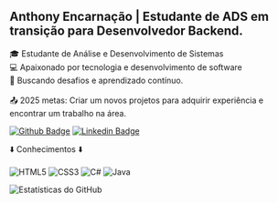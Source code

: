 
<!--
**Tonyynf/Tonyynf** is a ✨ _special_ ✨ repository because its `README.md` (this file) appears on your GitHub profile.
-->
## Anthony Encarnação | Estudante de ADS em transição para Desenvolvedor Backend.
🎓 Estudante de Análise e Desenvolvimento de Sistemas <br>
💻 Apaixonado por tecnologia e desenvolvimento de software <br>
🚀 Buscando desafios e aprendizado contínuo. <br><br>
📤 2025 metas: Criar um novos projetos para adquirir experiência e encontrar um trabalho na área.

[![Github Badge](https://img.shields.io/badge/-Github-000?style=flat-square&logo=Github&logoColor=white&link=https://github.com/Tonyynf)](https://github.com/Tonyynf) [![Linkedin Badge](https://img.shields.io/badge/-Linkedin-blue?style=flat-square&logo=Linkedin&logoColor=white&link=https://www.linkedin.com/in/anthonyencarnação/)](https://www.linkedin.com/in/anthonyencarnação/)

 ⬇️ Conhecimentos ⬇️<br><br>
![HTML5](https://img.shields.io/badge/html5-%23E34F26.svg?style=for-the-badge&logo=html5&logoColor=white) ![CSS3](https://img.shields.io/badge/css3-%231572B6.svg?style=for-the-badge&logo=css3&logoColor=white)  ![C#](https://img.shields.io/badge/c%23-%23239120.svg?style=for-the-badge&logo=csharp&logoColor=white)  ![Java](https://img.shields.io/badge/java-%23ED8B00.svg?style=for-the-badge&logo=openjdk&logoColor=white)

 ![Estatísticas do GitHub](https://github-readme-stats.vercel.app/api?username=Tonyynf&show_icons=true&theme=dracula)

